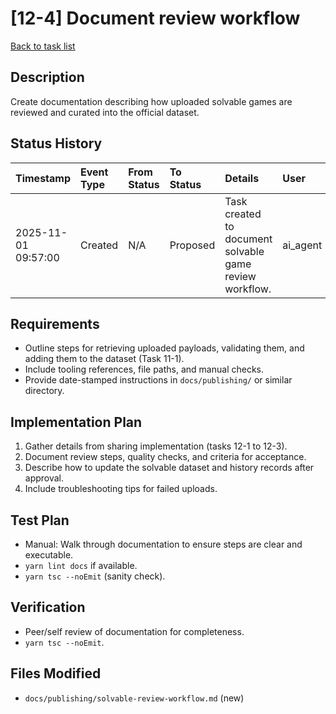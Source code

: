 # [12-4] Document review workflow

[Back to task list](../tasks.md)

## Description
Create documentation describing how uploaded solvable games are reviewed and curated into the official dataset.

## Status History
| Timestamp | Event Type | From Status | To Status | Details | User |
| :-- | :-- | :-- | :-- | :-- | :-- |
| 2025-11-01 09:57:00 | Created | N/A | Proposed | Task created to document solvable game review workflow. | ai_agent |

## Requirements
- Outline steps for retrieving uploaded payloads, validating them, and adding them to the dataset (Task 11-1).
- Include tooling references, file paths, and manual checks.
- Provide date-stamped instructions in `docs/publishing/` or similar directory.

## Implementation Plan
1. Gather details from sharing implementation (tasks 12-1 to 12-3).
2. Document review steps, quality checks, and criteria for acceptance.
3. Describe how to update the solvable dataset and history records after approval.
4. Include troubleshooting tips for failed uploads.

## Test Plan
- Manual: Walk through documentation to ensure steps are clear and executable.
- `yarn lint docs` if available.
- `yarn tsc --noEmit` (sanity check).

## Verification
- Peer/self review of documentation for completeness.
- `yarn tsc --noEmit`.

## Files Modified
- `docs/publishing/solvable-review-workflow.md` (new)

